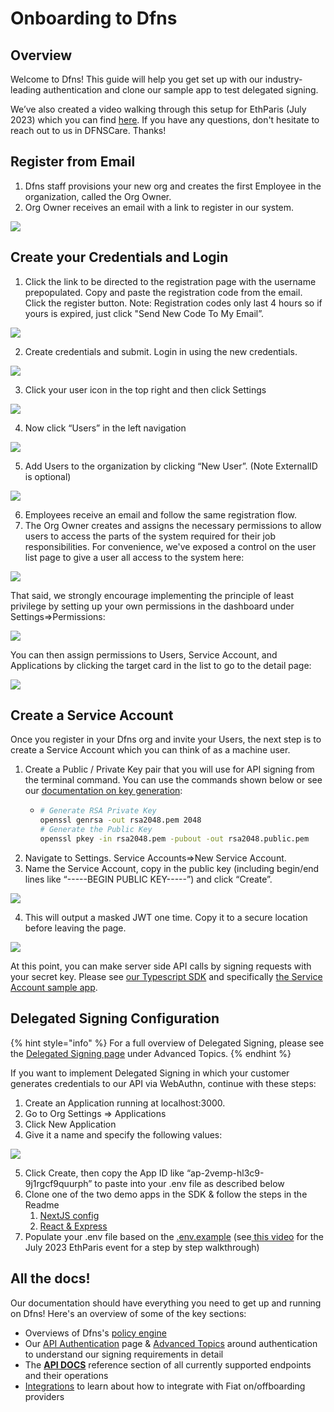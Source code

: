 # Onboarding to Dfns

## Overview

Welcome to Dfns! This guide will help you get set up with our industry-leading authentication and clone our sample app to test delegated signing.&#x20;

We’ve also created a video walking through this setup for EthParis (July 2023) which you can find [here](https://www.youtube.com/watch?v=uGVjRFeNmWU\&t=313s).  If you have any questions, don't hesitate to reach out to us in DFNSCare. Thanks!

## Register from Email

1. Dfns staff provisions your new org and creates the first Employee in the organization, called the Org Owner. &#x20;
2. Org Owner receives an email with a link to register in our system.

![](https://lh5.googleusercontent.com/0E8Iihc2SAZcOLb3nPW\_A5eu1pVFQqdKp5DEU2J2ZXTGzNI6BY4pxXhjPQ2X2YQufl7E4q2-3tjF6m\_OIyUinsaRBg-ZnCzXxpA-2xhTAbH0DdEcEmyG0fLRQEoNZ9ziGehMGHEyMEsFm5\_L2mvvl0M)

## Create your Credentials and Login

1. Click the link to be directed to the registration page with the username prepopulated.  Copy and paste the registration code from the email. Click the register button.   Note: Registration codes only last 4 hours so if yours is expired, just click "Send New Code To My Email”.&#x20;

![](<../.gitbook/assets/Screenshot 2024-02-06 at 3.57.50 PM.png>)

2. Create credentials and submit.  Login in using the new credentials.&#x20;

![](https://lh3.googleusercontent.com/\_mh2NClFnmFofnIAM8acW-H\_PSwrC2Eoe7mA0tgKHCC2zxDnaj7\_5yur8ijom8MDTtlEH3uPanbuUDZf1Kuky1Ws6zvhcoLWfukfCxiSS29U7O6FbKEMyhx6gzhymb3TmJYprXc\_sxyBgpb3m49s\_bM)

3. &#x20;Click your user icon in the top right and then click Settings

![](https://lh5.googleusercontent.com/4NRh8sMOQvumXpXwjXxXPa\_iL1bjspD9LBkCsfVz7DVl8-Si6PBVW5NpQ8QlL6z0Bt5eq8OE7UXwj2\_XnRJg1aSxlzmNvohuGGE\_2VOHuEhr-y1d2aSxpbglf6\_x4-AcPmgVTGpofPkqFn1O0UmSonc)

4. Now click “Users” in the left navigation

![](<../.gitbook/assets/Screenshot 2023-06-29 at 5.29.37 PM.png>)

5. Add Users to the organization by clicking “New User”.  (Note ExternalID is optional)

![](<../.gitbook/assets/Screenshot 2023-06-29 at 5.30.57 PM.png>)

6. Employees receive an email and follow the same registration flow.
7. The Org Owner creates and assigns the necessary permissions to allow users to  access the parts of the system required for their job responsibilities.  For convenience, we've exposed a control on the user list page to give a user all access to the system here:

![](https://lh6.googleusercontent.com/b1Yq7btcMdliZmKDXY4H9MCXnB6sFFIePnWRKyAMwoclW1mu-cUHaPedL3J2z4FO1VJgjZXtdRQBCzN68t4riCnvLcpZFeIXX1ZNGWiVfH-eESejYr-qwNf1QPL7O1UfRFUKncC56IDkCvxU39jTC8s)

That said, we strongly encourage implementing the principle of least privilege by setting up your own permissions in the dashboard under Settings=>Permissions:&#x20;

![](<../.gitbook/assets/image (1) (1).png>)

You can then assign permissions to Users, Service Account, and Applications by clicking the target card in the list to go to the detail page:&#x20;

![](<../.gitbook/assets/image (1) (1) (1).png>)

## Create a Service Account

Once you register in your Dfns org and invite your Users, the next step is to create a Service Account which you can think of as a machine user.

1. Create a Public / Private Key pair that you will use for API signing from the terminal command.  You can use the commands shown below or see our [documentation on key generation](https://docs.dfns.co/dfns-docs/advanced-topics/authentication/credentials/generate-a-key-pair):&#x20;
   * ```sh
     # Generate RSA Private Key
     openssl genrsa -out rsa2048.pem 2048
     # Generate the Public Key
     openssl pkey -in rsa2048.pem -pubout -out rsa2048.public.pem
     ```
2. Navigate to Settings. Service Accounts=>New Service Account. &#x20;
3. Name the Service Account, copy in the public key (including begin/end lines like “-----BEGIN PUBLIC KEY-----”)  and click “Create”.&#x20;

![](<../.gitbook/assets/Screenshot 2023-06-29 at 5.41.27 PM.png>)

4. This will output a masked JWT one time.  Copy it to a secure location before leaving the page.&#x20;

![](<../.gitbook/assets/Screenshot 2023-06-29 at 5.33.23 PM.png>)

At this point, you can make server side API calls by signing requests with your secret key. Please see [our Typescript SDK](https://docs.dfns.co/dfns-docs/getting-started/typescript-sdk) and specifically [the Service Account sample app](https://github.com/dfns/dfns-sdk-ts/tree/m/examples/sdk/service-account).&#x20;

## Delegated Signing Configuration

{% hint style="info" %}
For a full overview of Delegated Signing, please see the [Delegated Signing page](../advanced-topics/delegated-signing.md) under Advanced Topics.&#x20;
{% endhint %}

If you want to implement Delegated Signing in which your customer generates credentials to our API via WebAuthn, continue with these steps:&#x20;

1. Create an Application running at localhost:3000. &#x20;
2. Go to Org Settings => Applications
3. Click New Application
4. Give it a name and specify the following values:&#x20;

![](<../.gitbook/assets/Screenshot 2023-06-29 at 5.34.41 PM.png>)



5. Click Create, then copy the App ID like “ap-2vemp-hl3c9-9j1rgcf9quurph” to paste into your .env file as described below
6. Clone one of the two demo apps in the SDK & follow the steps in the Readme
   1. [NextJS config](https://github.com/dfns/dfns-sdk-ts/tree/m/examples/sdk/nextjs-delegated)
   2. [React & Express](https://github.com/dfns/dfns-sdk-ts/tree/m/examples/sdk/auth-delegated)
7. Populate your .env file based on the [.env.example](https://github.com/dfns/dfns-sdk-ts/blob/m/examples/sdk/nextjs-delegated/.env.example) (see[ this video](https://www.youtube.com/watch?v=uGVjRFeNmWU\&t=1012s) for the July 2023 EthParis event for a step by step walkthrough)

## All the docs!

Our documentation should have everything you need to get up and running on Dfns!  Here's an overview of some of the key sections:

* Overviews of Dfns's [policy engine](../api-docs/policy-engine/)
* Our [API Authentication](authentication-authorization.md) page & [Advanced Topics](../advanced-topics/authentication/) around authentication to understand our signing requirements in detail
* The [**API DOCS**](../api-docs/) reference section of all currently supported endpoints and their operations
* [Integrations](../integrations/fiat-on-offboarding.md) to learn about how to integrate with Fiat on/offboarding providers
